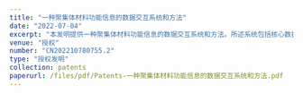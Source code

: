 ```yaml
---
title: "一种聚集体材料功能信息的数据交互系统和方法"
date: "2022-07-04"
excerpt: "本发明提供一种聚集体材料功能信息的数据交互系统和方法。所述系统包括核心数据库，用于临时储存新录入系统的材料条目、存储分子所处的不同聚集状态以及各聚集状态下的光物理性质；数据库查询系统，能够根据材料在应用中的不同聚集状态进行检索，用于根据字段值或分子的化学结构在核心数据库中进行检索，并将搜索字段和值返回数据库后端，经后端处理后返回其相关的所有信息并生成搜索报告页；数据更新系统，用于在核心数据库中录入新的材料条目；机器学习API系统，用于输出符合搜索条件的条目。本发明能够将材料归属于材料的不同聚集状态，能够克服传统材料和分子数据库中无法针对材料的不同状态储存、分类、索引和查询数据的不足。"
venue: "授权"
number: "CN202210780755.2"
type: "授权发明"
collection: patents
paperurl: /files/pdf/Patents-一种聚集体材料功能信息的数据交互系统和方法.pdf
---
```



